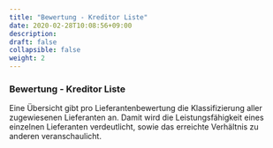 ```yaml
---
title: "Bewertung - Kreditor Liste"
date: 2020-02-28T10:08:56+09:00
description: 
draft: false
collapsible: false
weight: 2
---
```

### Bewertung - Kreditor Liste

Eine Übersicht gibt pro Lieferantenbewertung die Klassifizierung aller zugewiesenen 
Lieferanten an. Damit wird die Leistungsfähigkeit eines einzelnen Lieferanten verdeutlicht, sowie das erreichte Verhältnis zu anderen veranschaulicht.